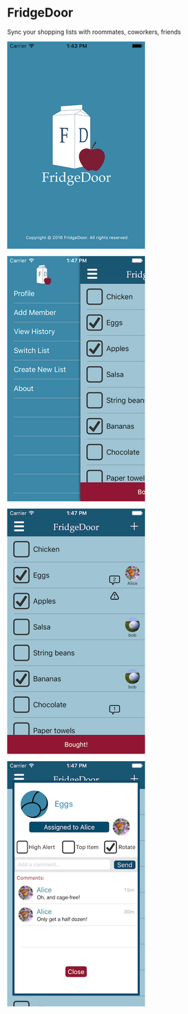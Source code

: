 # FridgeDoor
 Sync your shopping lists with roommates, coworkers, friends

![splash](https://github.com/ksabbak/FridgeDoor/blob/master/img/splash.png)



![menu](https://github.com/ksabbak/FridgeDoor/blob/master/img/menu.png)  



![list](https://github.com/ksabbak/FridgeDoor/blob/master/img/list.png)   


![eggs](https://github.com/ksabbak/FridgeDoor/blob/master/img/eggs.png) 
